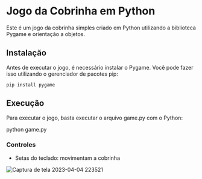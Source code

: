 # Jogo da Cobrinha em Python
Este é um jogo da cobrinha simples criado em Python utilizando a biblioteca Pygame e orientação a objetos.

## Instalação
Antes de executar o jogo, é necessário instalar o Pygame. Você pode fazer isso utilizando o gerenciador de pacotes pip:

    pip install pygame
## Execução
Para executar o jogo, basta executar o arquivo game.py com o Python:


python game.py
### Controles
* Setas do teclado: movimentam a cobrinha

![Captura de tela 2023-04-04 223521](https://user-images.githubusercontent.com/56329683/229959072-2d7eed87-663b-4928-a9f7-00bfde5407f9.png)
